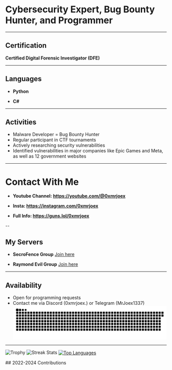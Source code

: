 # Cybersecurity Expert, Bug Bounty Hunter, and Programmer

---

## Certification
**Certified Digital Forensic Investigator (DFE)**

---

## Languages

- **Python** 

- **C#**

---

## Activities

- Malware Developer = Bug Bounty Hunter
- Regular participant in CTF tournaments
- Actively researching security vulnerabilities
- Identified vulnerabilities in major companies like Epic Games and Meta, as well as 12 government websites

---

# Contact With Me

- **Youtube Channel: https://youtube.com/@0xmrjoex**

- **Insta:  https://instagram.com/0xmrjoex**

- **Full Info: https://guns.lol/0xmrjoex**

--

## My Servers

- **SecroFence Group** [Join here](https://discord.gg/yuHBQz5Qec)

- **Raymond Evil Group** [Join here](https://discord.gg/sWwCUdsP6A)

---

## Availability
- Open for programming requests
- Contact me via Discord (0xmrjoex.) or Telegram (MrJoex1337)
![Snake animation](0xmrjoex2.svg)
---
<p align="left">
  <img height=97 src="https://github-profile-trophy.vercel.app/?username=0xmrjoex2/x&theme=radical&no-frame=true&title=Stars,Followers,Commits&column=-1" alt="Trophy"/>
  <img height=202 src="https://github-readme-streak-stats-git-main-davids-projects-ad77adcc.vercel.app/?user=0xmrjoex2/x&theme=radical" alt="Streak Stats"/>
  <a href="#">
    <img height=200 align="center" src="https://my-stats-43gk.vercel.app/api/top-langs/?username=0xmrjoex2/x&hide=html,scss,css&langs_count=8&layout=compact&theme=radical&card_width=150" alt="Top Languages"/>
  </a>
</p>
## 2022-2024 Contributions
